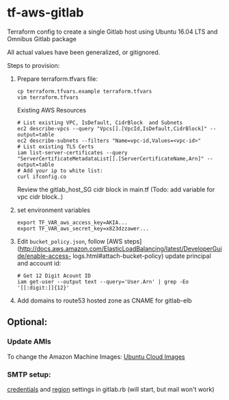 # tf-aws-gitlab

Terraform config to create a single Gitlab host using Ubuntu 16.04 LTS and Omnibus Gitlab package

All actual values have been generalized, or gitignored. 

Steps to provision:

1. Prepare terraform.tfvars file:
   ```
   cp terraform.tfvars.example terraform.tfvars
   vim terraform.tfvars
   ```

   Existing AWS Resources
   ```
   # List existing VPC, IsDefault, CidrBlock  and Subnets
   ec2 describe-vpcs --query "Vpcs[].[VpcId,IsDefault,CidrBlock]" --output=table
   ec2 describe-subnets --filters "Name=vpc-id,Values=<vpc-id>"
   # List existing TLS Certs
   iam list-server-certificates --query "ServerCertificateMetadataList[].[ServerCertificateName,Arn]" --output=table
   # Add your ip to white list:
   curl ifconfig.co
   ```

   Review the gitlab_host_SG cidr block in main.tf 
   (Todo: add variable for vpc cidr block..)

2. set environment variables
   ```
   export TF_VAR_aws_access_key=AKIA...
   export TF_VAR_aws_secret_key=x823dzzawer...
   ```

3. Edit `bucket_policy.json`, follow [AWS steps](http://docs.aws.amazon.com/ElasticLoadBalancing/latest/DeveloperGuide/enable-access- logs.html#attach-bucket-policy)
   update principal and account id:
   ```
   # Get 12 Digit Acount ID
   iam get-user --output text --query='User.Arn' | grep -Eo '[[:digit:]]{12}'
   ```
4. Add domains to route53 hosted zone as CNAME for gitlab-elb



## Optional:

### Update AMIs

To change the Amazon Machine Images: [Ubuntu Cloud Images](https://cloud-images.ubuntu.com/locator/ec2/)

### SMTP setup:

[credentials](https://github.com/comerford/tf-aws-gitlab/blob/master/conf/gitlab.rb#L290) and [region](https://github.com/comerford/tf-aws-gitlab/blob/master/conf/gitlab.rb#L288) settings in gitlab.rb (will start, but mail won't work)
